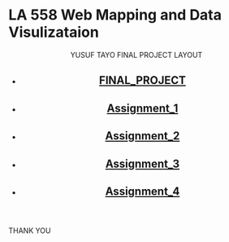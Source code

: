 
# LA 558 Web Mapping and Data Visulizataion


 <header>
<p>YUSUF TAYO FINAL PROJECT LAYOUT</p>


- <a href="https://tayoyusuf.github.io/LA558_2022_YUSUF/web/project.html"><h2>FINAL_PROJECT</a>
 
 
- <a href="https://tayoyusuf.github.io/LA558_2022_YUSUF/web/assignment1.html"><h2>Assignment_1</a> 
 
 
- <a href="https://tayoyusuf.github.io/LA558_2022_YUSUF/web/Assignment2b.html"><h2>Assignment_2</h2></a>  
 
 
- <a href="https://tayoyusuf.github.io/LA558_2022_YUSUF/web/Assignment_3/assignment3.html"><h2>Assignment_3</h2></a>
 
 

- <a href="https://tayoyusuf.github.io/LA558_2022_YUSUF/web/Assignment4.html"><h2>Assignment_4</h2></a>
 
  </header>
</p>
  </article>
</section>

<footer>
  <p>THANK YOU</p>
</footer>

</body>
</html>

